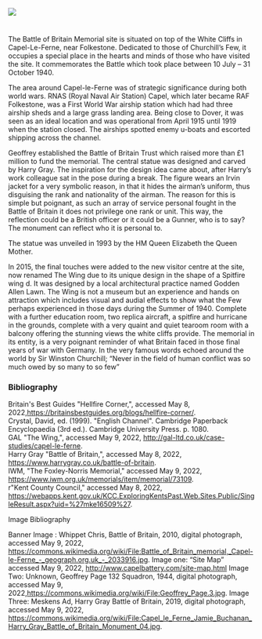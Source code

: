<a href="https://juncture-digital.org"><img src="https://juncture-digital.org/images/ve-button.png"></a>

<param ve-config title="Battle of Britain Memorial" author="Amy Green" layout="vtl" banner="xxx">

<param ve-entity eid="Q2543161" aliases="Walmer Castle">


#

The Battle of Britain Memorial site is situated on top of the White Cliffs in Capel-Le-Ferne, near Folkestone. Dedicated to those of Churchill’s Few, it occupies a special place in the hearts and minds of those who have visited the site. It commemorates the Battle which took place between 10 July – 31 October 1940.

The area around Capel-le-Ferne was of strategic significance during both world wars. RNAS (Royal Naval Air Station) Capel, which later became RAF Folkestone, was a First World War airship station which had had three airship sheds and a large grass landing area. Being close to Dover, it was seen as an ideal location and was operational from April 1915 until 1919 when the station closed. The airships spotted enemy u-boats and escorted shipping across the channel.
<param ve-image url="

Image One:
Map of the Battery grounds

During the Second World War, coastal defence was again vital. In 1940, Winston Churchill ordered six 8-inch-high performance guns to boost coastal defences. Two were positioned on top of the cliffs to provide anti-shipping defensive fire in the Channel -  one at Capel-le-Ferne and the other at Hougham. These guns had extreme ranges and were successful in engaging enemy shipping targets at the range of 28,030 metres.

The idea for a Memorial to “The Few” came from one of their own, Wing Commander Geoffrey Page. After his involvment in the Battle of Britain, he was awarded the Distinguished flying Cross (DFC) in 1943 and received the Distinguished Service Order (DSO) the following year. Geoffrey’s career with the RAF ended in 1948, however years later to his amazement he realised there was no such memorial to his comrades who fought in the battle.
<param ve-image url="
Image two: Geoffrey Page and comrades of 132 Squadron 

Geoffrey established the Battle of Britain Trust which raised more than £1 million to fund the memorial. The central statue was designed and carved by Harry Gray.  The inspiration for the design idea came about, after Harry’s work colleague sat in the pose during a break. The figure wears an Irvin jacket for a very symbolic reason, in that it hides the airman’s uniform, thus disguising the rank and nationality of the airman. The reason for this is simple but poignant, as such an array of service personal fought in the Battle of Britain it does not privilege one rank or unit. This way, the reflection could be a British officer or it could be a Gunner, who is to say? The monument can reflect who it is personal to. 

The statue was unveiled in 1993 by the HM Queen Elizabeth the Queen Mother. 
<param ve-image url="
Image Three: The airman 

The memorial wall was unveiled in 2005 by HRH Prince Michael. The wall contains the names of all those who fought during the Battle of Britain including those who survived the war.  The wall memorial could not have been erected if not for the raising of the funds by one of the few and the first president of the Battle of Britain trust Sir Christopher Foxley-Norris, which is where the memorial wall has got its name as tribute.  The poem which can be seen on the left hand side of the memorial wall is by William Walker, a Battle of Britain veteran shared the copyright to the trust to create an anthology of William’s poetry dedicated to his absent friends and experiences of wartime, another touching tribute to the memorial. 
<param ve-image url="https://commons.wikimedia.org/wiki/File:Capel-le-Ferne_-_Battle_of_britain_memorial_02.JPG" label="Capel-le-Ferne, Battle of Britain Memorial" attribution="Ottaviani Serge via Wikimedia Commons" license="CC BY-SA 4.0">



In 2015, the final touches were added to the new visitor centre at the site, now renamed The Wing due to its unique design in the shape of a Spitfire wing d. It was designed by a local architectural practice named Godden Allen Lawn.  The Wing is not a museum but an experience and hands on attraction which includes visual and audial effects to show what the Few perhaps experienced in those days during the Summer of 1940. Complete with a further education room, two replica aircraft, a spitfire and hurricane in the grounds, complete with a very quaint and quiet tearoom room with a balcony offering the stunning views the white cliffs provide. 
The memorial in its entity, is a very poignant reminder of what Britain faced in those final years of war with Germany. 
In the very famous words echoed around the world by Sir Winston Churchill; “Never in the field of human conflict was so much owed by so many to so few”
<param ve-image url="https://commons.wikimedia.org/wiki/File:Capel_le_Ferne_Entrance_Battle_of_Britain_Memorial_03.jpg" label="Capel Le Ferne Entrance Battle of Britain Memorial, 2019" attribution="© Ad Meskens / Wikimedia Commons" license="CC BY-SA 4.0">

### Bibliography

Britain's Best Guides "Hellfire Corner,", accessed May 8, 2022,https://britainsbestguides.org/blogs/hellfire-corner/.   
Crystal, David, ed. (1999). "English Channel". Cambridge Paperback Encyclopaedia (3rd ed.). Cambridge University Press. p. 1080.   
GAL "The Wing,", accessed May 9, 2022, http://gal-ltd.co.uk/case-studies/capel-le-ferne.   
Harry Gray "Battle of Britain,", accessed May 8, 2022, https://www.harrygray.co.uk/battle-of-britain.   
IWM, "The Foxley-Norris Memorial," accessed May 9, 2022, https://www.iwm.org.uk/memorials/item/memorial/73109.   
r"Kent County Council," accessed May 8, 2022, https://webapps.kent.gov.uk/KCC.ExploringKentsPast.Web.Sites.Public/SingleResult.aspx?uid=%27mke16509%27.   


Image Bibliography 

Banner Image : Whippet Chris, Battle of Britain, 2010, digital photograph, accessed May 9, 2022, https://commons.wikimedia.org/wiki/File:Battle_of_Britain_memorial,_Capel-le-Ferne_-_geograph.org.uk_-_2033916.jpg.
Image one:  “Site Map” accessed May 9, 2022, http://www.capelbattery.com/site-map.html
Image Two: Unknown, Geoffrey Page  132 Squadron, 1944, digital photograph, accessed May 9, 2022,https://commons.wikimedia.org/wiki/File:Geoffrey_Page.3.jpg.
Image Three: Meskens Ad, Harry Gray Battle of Britain, 2019, digital photograph, accessed May 9, 2022, https://commons.wikimedia.org/wiki/File:Capel_le_Ferne_Jamie_Buchanan_Harry_Gray_Battle_of_Britain_Monument_04.jpg.

